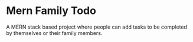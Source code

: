 # Mern Family Todo

A MERN stack based project where people can add tasks to be completed by themselves or their family members.
